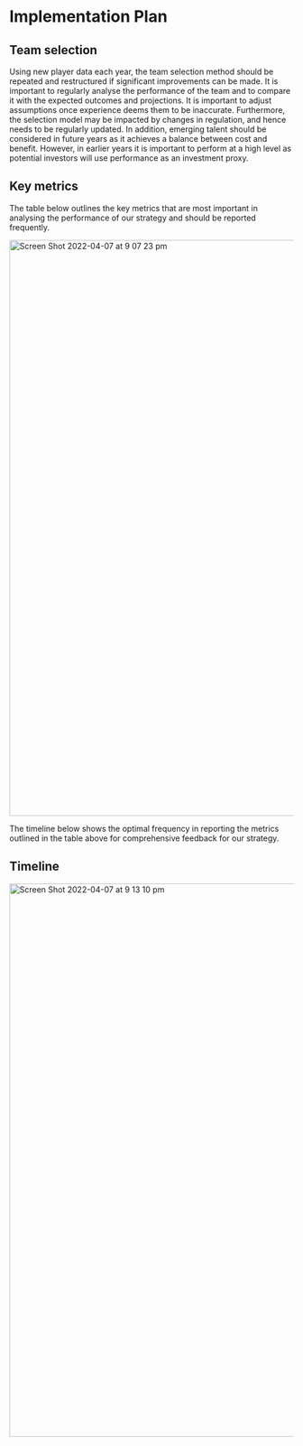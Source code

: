 # Implementation Plan
## Team selection
Using new player data each year, the team selection method should be repeated and restructured if significant improvements can be made. It is important to regularly analyse the performance of the team and to compare it with the expected outcomes and projections. It is important to adjust assumptions once experience deems them to be inaccurate. Furthermore, the selection model may be impacted by changes in regulation, and hence needs to be regularly updated.
In addition, emerging talent should be considered in future years as it achieves a balance between cost and benefit. However, in earlier years it is important to perform at a high level as potential investors will use performance as an investment proxy.

## Key metrics

The table below outlines the key metrics that are most important in analysing the performance of our strategy and should be reported frequently. 

<img width="1020" alt="Screen Shot 2022-04-07 at 9 07 23 pm" src="https://user-images.githubusercontent.com/100682698/162185598-65d2b516-d253-4cf3-8ab5-7b4bc09f36bd.png">

The timeline below shows the optimal frequency in reporting the metrics outlined in the table above for comprehensive feedback for our strategy. 

## Timeline
<img width="980" alt="Screen Shot 2022-04-07 at 9 13 10 pm" src="https://user-images.githubusercontent.com/100682698/162186476-0abe848a-b059-43ad-be42-b5aeafeeebfb.png">
